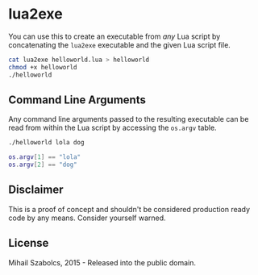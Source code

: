 lua2exe
=======
You can use this to create an executable from *any* Lua script by concatenating
the `lua2exe` executable and the given Lua script file.

```bash
cat lua2exe helloworld.lua > helloworld
chmod +x helloworld
./helloworld
```

Command Line Arguments
----------------------
Any command line arguments passed to the resulting executable can be read
from within the Lua script by accessing the `os.argv` table.

```bash
./helloworld lola dog
```

```lua
os.argv[1] == "lola"
os.argv[2] == "dog"
```

Disclaimer
----------
This is a proof of concept and shouldn't be considered production ready code
by any means. Consider yourself warned.

License
-------
Mihail Szabolcs, 2015 - Released into the public domain.
